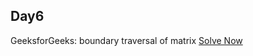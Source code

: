 ## Day6

GeeksforGeeks: boundary traversal of matrix [Solve Now](https://practice.geeksforgeeks.org/problems/boundary-traversal-of-matrix-1587115620/1)
